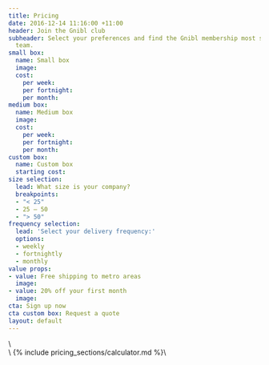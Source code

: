 ```yaml
---
title: Pricing
date: 2016-12-14 11:16:00 +11:00
header: Join the Gnibl club
subheader: Select your preferences and find the Gnibl membership most suited to your
  team.
small box:
  name: Small box
  image: 
  cost:
    per week: 
    per fortnight: 
    per month: 
medium box:
  name: Medium box
  image: 
  cost:
    per week: 
    per fortnight: 
    per month: 
custom box:
  name: Custom box
  starting cost: 
size selection:
  lead: What size is your company?
  breakpoints:
  - "< 25"
  - 25 – 50
  - "> 50"
frequency selection:
  lead: 'Select your delivery frequency:'
  options:
  - weekly
  - fortnightly
  - monthly
value props:
- value: Free shipping to metro areas
  image: 
- value: 20% off your first month
  image: 
cta: Sign up now
cta custom box: Request a quote
layout: default
---
```


<main class="pricing">\
<div class="table hidden-xs"></div>\
{% include pricing_sections/calculator.md %}\
</main>